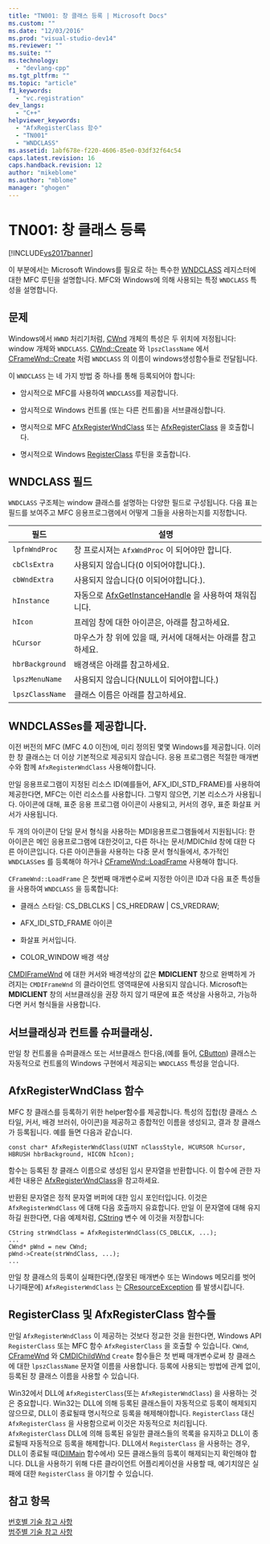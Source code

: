 ```yaml
---
title: "TN001: 창 클래스 등록 | Microsoft Docs"
ms.custom: ""
ms.date: "12/03/2016"
ms.prod: "visual-studio-dev14"
ms.reviewer: ""
ms.suite: ""
ms.technology: 
  - "devlang-cpp"
ms.tgt_pltfrm: ""
ms.topic: "article"
f1_keywords: 
  - "vc.registration"
dev_langs: 
  - "C++"
helpviewer_keywords: 
  - "AfxRegisterClass 함수"
  - "TN001"
  - "WNDCLASS"
ms.assetid: 1abf678e-f220-4606-85e0-03df32f64c54
caps.latest.revision: 16
caps.handback.revision: 12
author: "mikeblome"
ms.author: "mblome"
manager: "ghogen"
---
```

# TN001: 창 클래스 등록
[!INCLUDE[vs2017banner](../assembler/inline/includes/vs2017banner.md)]

이 부분에서는 Microsoft Windows를 필요로 하는 특수한 [WNDCLASS](http://msdn.microsoft.com/library/windows/desktop/ms633576) 레지스터에 대한 MFC 루틴을 설명합니다.  MFC와 Windows에 의해 사용되는 특정 `WNDCLASS` 특성을 설명합니다.  
  
## 문제  
 Windows에서 `HWND` 처리기처럼, [CWnd](../mfc/reference/cwnd-class.md) 개체의 특성은 두 위치에 저정됩니다: window 개체와 `WNDCLASS`.  [CWnd::Create](../Topic/CWnd::Create.md) 와 `lpszClassName` 에서 [CFrameWnd::Create](../Topic/CFrameWnd::Create.md) 처럼 `WNDCLASS` 의 이름이 windows생성함수들로 전달됩니다.  
  
 이 `WNDCLASS` 는 네 가지 방법 중 하나를 통해 등록되어야 합니다:  
  
-   암시적으로 MFC를 사용하여 `WNDCLASS`를 제공합니다.  
  
-   암시적으로 Windows 컨트롤 \(또는 다른 컨트롤\)을 서브클래싱합니다.  
  
-   명시적으로 MFC [AfxRegisterWndClass](../Topic/AfxRegisterWndClass.md) 또는 [AfxRegisterClass](../Topic/AfxRegisterClass.md) 을 호출합니다.  
  
-   명시적으로 Windows [RegisterClass](http://msdn.microsoft.com/library/windows/desktop/ms633586) 루틴을 호출합니다.  
  
## WNDCLASS 필드  
 `WNDCLASS` 구조체는 window 클래스를 설명하는 다양한 필드로 구성됩니다.  다음 표는 필드를 보여주고 MFC 응용프로그램에서 어떻게 그들을 사용하는지를 지정합니다.  
  
|필드|설명|  
|--------|--------|  
|`lpfnWndProc`|창 프로시져는 `AfxWndProc` 이 되어야만 합니다.|  
|`cbClsExtra`|사용되지 않습니다\(0 이되어야합니다.\).|  
|`cbWndExtra`|사용되지 않습니다\(0 이되어야합니다.\).|  
|`hInstance`|자동으로 [AfxGetInstanceHandle](../Topic/AfxGetInstanceHandle.md) 을 사용하여 채워집니다.|  
|`hIcon`|프레임 창에 대한 아이콘은, 아래를 참고하세요.|  
|`hCursor`|마우스가 창 위에 있을 때, 커서에 대해서는 아래를 참고하세요.|  
|`hbrBackground`|배경색은 아래를 참고하세요.|  
|`lpszMenuName`|사용되지 않습니다\(NULL이 되어야합니다.\)|  
|`lpszClassName`|클래스 이름은 아래를 참고하세요.|  
  
## WNDCLASSes를 제공합니다.  
 이전 버전의 MFC \(MFC 4.0 이전\)에, 미리 정의된 몇몇 Windows를 제공합니다.  이러한 창 클래스는 더 이상 기본적으로 제공되지 않습니다.  응용 프로그램은 적절한 매개변수와 함께 `AfxRegisterWndClass` 사용해야합니다.  
  
 만일 응용프로그램이 지정된 리소스 ID\(예를들어, AFX\_IDI\_STD\_FRAME\)를 사용하여 제공한다면, MFC는 이런 리소스를 사용합니다.  그렇지 않으면, 기본 리소스가 사용됩니다.  아이콘에 대해, 표준 응용 프로그램 아이콘이 사용되고, 커서의 경우, 표준 화살표 커서가 사용됩니다.  
  
 두 개의 아이콘이 단일 문서 형식을 사용하는 MDI응용프로그램들에서 지원됩니다: 한 아이콘은 메인 응용프로그램에 대한것이고, 다른 하나는 문서\/MDIChild 창에 대한 다른 아이콘입니다.  다른 아이콘들을 사용하는 다중 문서 형식들에서, 추가적인 `WNDCLASS`es 를 등록해야 하거나 [CFrameWnd::LoadFrame](../Topic/CFrameWnd::LoadFrame.md) 사용해야 합니다.  
  
 `CFrameWnd::LoadFrame` 은 첫번째 매개변수로써 지정한 아이콘 ID과 다음 표준 특성들을 사용하여 `WNDCLASS` 을 등록합니다:  
  
-   클래스 스타일: CS\_DBLCLKS &#124; CS\_HREDRAW &#124; CS\_VREDRAW;  
  
-   AFX\_IDI\_STD\_FRAME 아이콘  
  
-   화살표 커서입니다.  
  
-   COLOR\_WINDOW 배경 색상  
  
 [CMDIFrameWnd](../mfc/reference/cmdiframewnd-class.md) 에 대한 커서와 배경색상의 값은 **MDICLIENT** 창으로 완벽하게 가려지는 `CMDIFrameWnd` 의 클라이언트 영역때문에 사용되지 않습니다.  Microsoft는 **MDICLIENT** 창의 서브클래싱을 권장 하지 않기 때문에 표준 색상을 사용하고, 가능하다면 커서 형식들을 사용합니다.  
  
## 서브클래싱과 컨트롤 슈퍼클래싱.  
 만일 창 컨트롤을 슈퍼클래스 또는 서브클래스 한다음,\(예를 들어, [CButton](../mfc/reference/cbutton-class.md)\) 클래스는 자동적으로 컨트롤의 Windows 구현에서 제공되는 `WNDCLASS` 특성을 얻습니다.  
  
## AfxRegisterWndClass 함수  
 MFC 창 클래스를 등록하기 위한 helper함수를 제공합니다.  특성의 집합\(창 클래스 스타일, 커서, 배경 브러쉬, 아이콘\)을 제공하고 종합적인 이름을 생성되고, 결과 창 클래스가 등록됩니다.  예를 들면 다음과 같습니다.  
  
```  
const char* AfxRegisterWndClass(UINT nClassStyle, HCURSOR hCursor, HBRUSH hbrBackground, HICON hIcon);  
```  
  
 함수는 등록된 창 클래스 이름으로 생성된 임시 문자열을 반환합니다.  이 함수에 관한 자세한 내용은 [AfxRegisterWndClass](../Topic/AfxRegisterWndClass.md)을 참고하세요.  
  
 반환된 문자열은 정적 문자열 버퍼에 대한 임시 포인터입니다.  이것은 `AfxRegisterWndClass` 에 대해 다음 호출까지 유효합니다.  만일 이 문자열에 대해 유지하길 원한다면, 다음 예제처럼, [CString](../atl-mfc-shared/using-cstring.md) 변수 에 이것을 저장합니다:  
  
```  
CString strWndClass = AfxRegisterWndClass(CS_DBLCLK, ...);  
...  
CWnd* pWnd = new CWnd;  
pWnd->Create(strWndClass, ...);  
...  
```  
  
 만일 창 클래스의 등록이 실패한다면,\(잘못된 매개변수 또는 Windows 메모리를 벗어나기때문에\) `AfxRegisterWndClass` 는 [CResourceException](../mfc/reference/cresourceexception-class.md) 를 발생시킵니다.  
  
## RegisterClass 및 AfxRegisterClass 함수들  
 만일 `AfxRegisterWndClass` 이 제공하는 것보다 정교한 것을 원한다면, Windows API `RegisterClass` 또는 MFC 함수 `AfxRegisterClass` 을 호출할 수 있습니다.  `CWnd`, [CFrameWnd](../mfc/reference/cframewnd-class.md) 와 [CMDIChildWnd](../mfc/reference/cmdichildwnd-class.md) `Create` 함수들은 첫 번째 매개변수로써 창 클래스에 대한 `lpszClassName` 문자열 이름을 사용합니다.  등록에 사용되는 방법에 관계 없이, 등록된 창 클래스 이름을 사용할 수 있습니다.  
  
 Win32에서 DLL에 `AfxRegisterClass`\(또는 `AfxRegisterWndClass`\) 을 사용하는 것은 중요합니다.  Win32는 DLL에 의해 등록된 클래스들이 자동적으로 등록이 해제되지 않으므로, DLL이 종료될때 명시적으로 등록을 해제해야합니다.  `RegisterClass` 대신 `AfxRegisterClass` 을 사용함으로써 이것은 자동적으로 처리됩니다.  `AfxRegisterClass` DLL에 의해 등록된 유일한 클래스들의 목록을 유지하고 DLL이 종료될때 자동적으로 등록을 해제합니다.  DLL에서 `RegisterClass` 을 사용하는 경우, DLL이 종료될 때\([DllMain](http://msdn.microsoft.com/library/windows/desktop/ms682583) 함수에서\) 모든 클래스들의 등록이 해제되는지 확인해야 합니다.  DLL을 사용하기 위해 다른 클라이언트 어플리케이션을 사용할 때, 예기치않은 실패에 대한 `RegisterClass` 을 야기할 수 있습니다.  
  
## 참고 항목  
 [번호별 기술 참고 사항](../mfc/technical-notes-by-number.md)   
 [범주별 기술 참고 사항](../mfc/technical-notes-by-category.md)